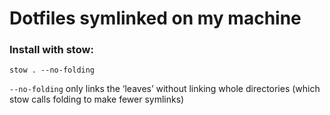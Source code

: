 # Dotfiles symlinked on my machine

### Install with stow:
```shell
stow . --no-folding
```
`--no-folding` only links the ‘leaves’ without linking whole directories (which stow calls folding to make fewer symlinks)

